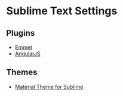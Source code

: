 # Sublime Text Settings

## Plugins
+ [Emmet](http://emmet.io/)
+ [AngularJS](https://packagecontrol.io/packages/AngularJS)

## Themes
+ [Material Theme for Sublime](https://equinusocio.github.io/material-theme/)

